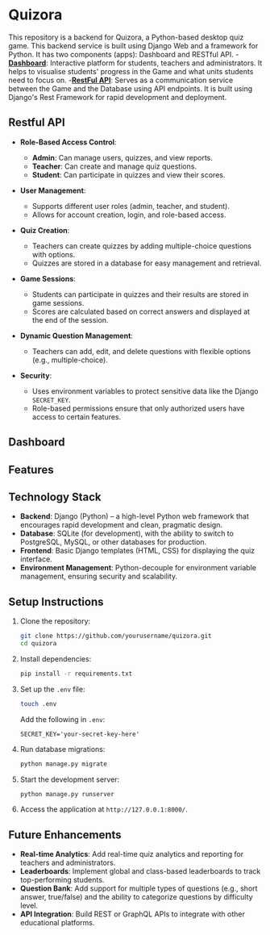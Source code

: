 
# Quizora

This repository is a backend for Quizora, a Python-based desktop quiz game. This backend service is built using Django Web and a framework for Python. It has two components (apps): Dashboard and RESTful API. 
-**[Dashboard](#dashboard)**: Interactive platform for students, teachers and administrators. It helps to visualise students' progress in the Game and what units students need to focus on.
-**[RestFul API](#restful-api)**: Serves as a communication service between the Game and the Database using API endpoints. It is built using Django's Rest Framework for rapid development and deployment.

## Restful API
- **Role-Based Access Control**: 
  - **Admin**: Can manage users, quizzes, and view reports.
  - **Teacher**: Can create and manage quiz questions.
  - **Student**: Can participate in quizzes and view their scores.
  
- **User Management**:
  - Supports different user roles (admin, teacher, and student).
  - Allows for account creation, login, and role-based access.
  
- **Quiz Creation**:
  - Teachers can create quizzes by adding multiple-choice questions with options.
  - Quizzes are stored in a database for easy management and retrieval.

- **Game Sessions**:
  - Students can participate in quizzes and their results are stored in game sessions.
  - Scores are calculated based on correct answers and displayed at the end of the session.

- **Dynamic Question Management**:
  - Teachers can add, edit, and delete questions with flexible options (e.g., multiple-choice).
  
- **Security**:
  - Uses environment variables to protect sensitive data like the Django `SECRET_KEY`.
  - Role-based permissions ensure that only authorized users have access to certain features.


## Dashboard

## Features


## Technology Stack

- **Backend**: Django (Python) – a high-level Python web framework that encourages rapid development and clean, pragmatic design.
- **Database**: SQLite (for development), with the ability to switch to PostgreSQL, MySQL, or other databases for production.
- **Frontend**: Basic Django templates (HTML, CSS) for displaying the quiz interface.
- **Environment Management**: Python-decouple for environment variable management, ensuring security and scalability.

## Setup Instructions

1. Clone the repository:
   ```bash
   git clone https://github.com/yourusername/quizora.git
   cd quizora
   ```

2. Install dependencies:
   ```bash
   pip install -r requirements.txt
   ```

3. Set up the `.env` file:
   ```bash
   touch .env
   ```

   Add the following in `.env`:
   ```
   SECRET_KEY='your-secret-key-here'
   ```

4. Run database migrations:
   ```bash
   python manage.py migrate
   ```

5. Start the development server:
   ```bash
   python manage.py runserver
   ```

6. Access the application at `http://127.0.0.1:8000/`.

## Future Enhancements

- **Real-time Analytics**: Add real-time quiz analytics and reporting for teachers and administrators.
- **Leaderboards**: Implement global and class-based leaderboards to track top-performing students.
- **Question Bank**: Add support for multiple types of questions (e.g., short answer, true/false) and the ability to categorize questions by difficulty level.
- **API Integration**: Build REST or GraphQL APIs to integrate with other educational platforms.
